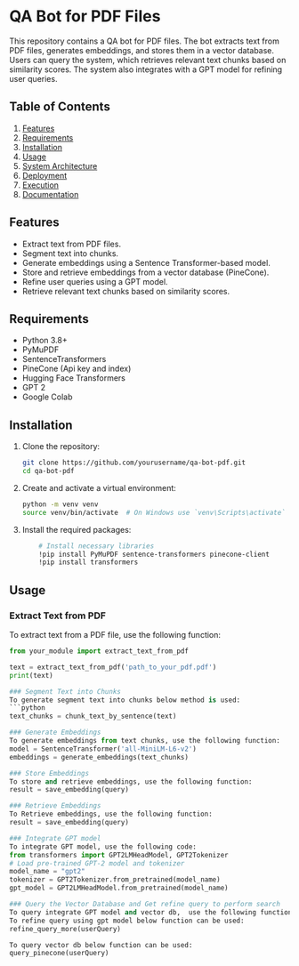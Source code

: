 # QA Bot for PDF Files

This repository contains a QA bot for PDF files. The bot extracts text from PDF files, generates embeddings, and stores them in a vector database. Users can query the system, which retrieves relevant text chunks based on similarity scores. The system also integrates with a GPT model for refining user queries.

## Table of Contents
1. [Features](#features)
2. [Requirements](#requirements)
3. [Installation](#installation)
4. [Usage](#usage)
5. [System Architecture](#system-architecture)
6. [Deployment](#deployment)
7. [Execution](#execution)
8. [Documentation](#documentation)

## Features
- Extract text from PDF files.
- Segment text into chunks.
- Generate embeddings using a Sentence Transformer-based model.
- Store and retrieve embeddings from a vector database (PineCone).
- Refine user queries using a GPT model.
- Retrieve relevant text chunks based on similarity scores.

## Requirements
- Python 3.8+
- PyMuPDF
- SentenceTransformers
- PineCone (Api key and index)
- Hugging Face Transformers
- GPT 2
- Google Colab

## Installation
1. Clone the repository:
    ```bash
    git clone https://github.com/yourusername/qa-bot-pdf.git
    cd qa-bot-pdf
    ```

2. Create and activate a virtual environment:
    ```bash
    python -m venv venv
    source venv/bin/activate  # On Windows use `venv\Scripts\activate`
    ```

3. Install the required packages:
    ```bash
        # Install necessary libraries
        !pip install PyMuPDF sentence-transformers pinecone-client
        !pip install transformers

## Usage
### Extract Text from PDF
To extract text from a PDF file, use the following function:
```python
from your_module import extract_text_from_pdf

text = extract_text_from_pdf('path_to_your_pdf.pdf')
print(text)

### Segment Text into Chunks
To generate segment text into chunks below method is used:
```python
text_chunks = chunk_text_by_sentence(text)

### Generate Embeddings
To generate embeddings from text chunks, use the following function:
model = SentenceTransformer('all-MiniLM-L6-v2')
embeddings = generate_embeddings(text_chunks)

### Store Embeddings
To store and retrieve embeddings, use the following function:
result = save_embedding(query)

### Retrieve Embeddings
To Retrieve embeddings, use the following function:
result = save_embedding(query)

### Integrate GPT model
To integrate GPT model, use the following code:
from transformers import GPT2LMHeadModel, GPT2Tokenizer
# Load pre-trained GPT-2 model and tokenizer
model_name = "gpt2"
tokenizer = GPT2Tokenizer.from_pretrained(model_name)
gpt_model = GPT2LMHeadModel.from_pretrained(model_name)

### Query the Vector Database and Get refine query to perform search
To query integrate GPT model and vector db,  use the following functions:
To refine query using gpt model below function can be used:
refine_query_more(userQuery)

To query vector db below function can be used:
query_pinecone(userQuery)
